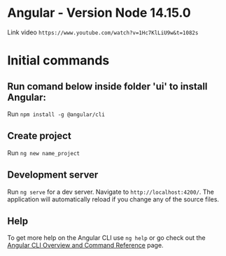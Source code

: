 # Angular - Version Node 14.15.0
Link video `https://www.youtube.com/watch?v=1Hc7KlLiU9w&t=1082s`

# Initial commands

## Run comand below inside folder 'ui' to install Angular:

Run `npm install -g @angular/cli`

## Create project
	
Run `ng new name_project`

## Development server

Run `ng serve` for a dev server. Navigate to `http://localhost:4200/`. 
The application will automatically reload if you change any of the source files.

## Help

To get more help on the Angular CLI use `ng help` or go check out the [Angular CLI Overview and Command Reference](https://angular.io/cli) page.




